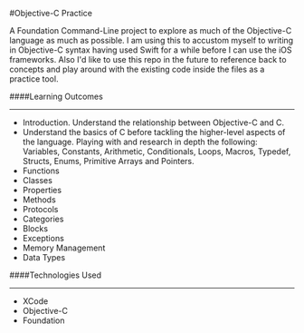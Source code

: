 #Objective-C Practice

A Foundation Command-Line project to explore as much of the Objective-C language as much as possible. I am using this to accustom myself to writing in Objective-C syntax having used Swift for a while before I can use the iOS frameworks. Also I'd like to use this repo in the future to reference back to concepts and play around with the existing code inside the files as a practice tool.

####Learning Outcomes
____

- Introduction. Understand the relationship between Objective-C and C.
- Understand the basics of C before tackling the higher-level aspects of the language. Playing with and research in depth the following: Variables, Constants, Arithmetic, Conditionals, Loops, Macros, Typedef, Structs, Enums, Primitive Arrays and Pointers.
- Functions
- Classes
- Properties
- Methods
- Protocols
- Categories
- Blocks
- Exceptions
- Memory Management
- Data Types

####Technologies Used
___

- XCode
- Objective-C
- Foundation